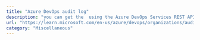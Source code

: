 ```yaml
---
title: "Azure DevOps audit log"
description: "you can get the  using the Azure DevOps Services REST API, with a retention of 90 days. This log focuses on activities in Azure DevOps (related to an Azure DevOps organization)."
url: "https://learn.microsoft.com/en-us/azure/devops/organizations/audit/azure-devops-auditing?view=azure-devops&tabs=preview-page"
category: "Miscellaneous"
---
```

